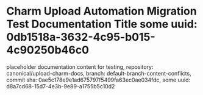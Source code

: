 # Charm Upload Automation Migration Test Documentation Title some uuid: 0db1518a-3632-4c95-b015-4c90250b46c0
 placeholder documentation content for testing,  repository: canonical/upload-charm-docs,  branch: default-branch-content-conflicts,  commit sha: 0ae5c178e9e1ad675797f5499fa63ec0ae034fdc,  some uuid: d8a7cd68-15d7-4e3b-9e89-a1755b5c10d2